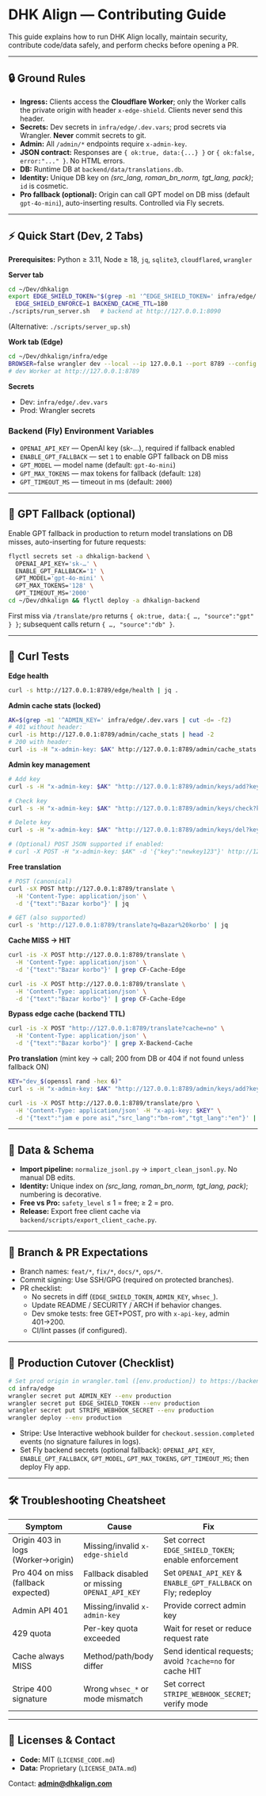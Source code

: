 # DHK Align — Contributing Guide

This guide explains how to run DHK Align locally, maintain security, contribute code/data safely, and perform checks before opening a PR.

---

## 🔒 Ground Rules
- **Ingress:** Clients access the **Cloudflare Worker**; only the Worker calls the private origin with header `x-edge-shield`. Clients never send this header.
- **Secrets:** Dev secrets in `infra/edge/.dev.vars`; prod secrets via Wrangler. **Never** commit secrets to git.
- **Admin:** All `/admin/*` endpoints require `x-admin-key`.
- **JSON contract:** Responses are `{ ok:true, data:{...} }` or `{ ok:false, error:"..." }`. No HTML errors.
- **DB:** Runtime DB at `backend/data/translations.db`.
- **Identity:** Unique DB key on *(src_lang, roman_bn_norm, tgt_lang, pack)*; `id` is cosmetic.
- **Pro fallback (optional):** Origin can call GPT model on DB miss (default `gpt-4o-mini`), auto-inserting results. Controlled via Fly secrets.

---

## ⚡ Quick Start (Dev, 2 Tabs)

**Prerequisites:** Python ≥ 3.11, Node ≥ 18, `jq`, `sqlite3`, `cloudflared`, `wrangler`

**Server tab**
```bash
cd ~/Dev/dhkalign
export EDGE_SHIELD_TOKEN="$(grep -m1 '^EDGE_SHIELD_TOKEN=' infra/edge/.dev.vars | cut -d= -f2)" \
  EDGE_SHIELD_ENFORCE=1 BACKEND_CACHE_TTL=180
./scripts/run_server.sh   # backend at http://127.0.0.1:8090
```
(Alternative: `./scripts/server_up.sh`)

**Work tab (Edge)**
```bash
cd ~/Dev/dhkalign/infra/edge
BROWSER=false wrangler dev --local --ip 127.0.0.1 --port 8789 --config wrangler.toml
# dev Worker at http://127.0.0.1:8789
```

**Secrets**
- Dev: `infra/edge/.dev.vars`  
- Prod: Wrangler secrets

### Backend (Fly) Environment Variables
- `OPENAI_API_KEY` — OpenAI key (sk-…), required if fallback enabled
- `ENABLE_GPT_FALLBACK` — set `1` to enable GPT fallback on DB miss
- `GPT_MODEL` — model name (default: `gpt-4o-mini`)
- `GPT_MAX_TOKENS` — max tokens for fallback (default: `128`)
- `GPT_TIMEOUT_MS` — timeout in ms (default: `2000`)

---

## 🤖 GPT Fallback (optional)

Enable GPT fallback in production to return model translations on DB misses, auto-inserting for future requests:

```bash
flyctl secrets set -a dhkalign-backend \
  OPENAI_API_KEY='sk-…' \
  ENABLE_GPT_FALLBACK='1' \
  GPT_MODEL='gpt-4o-mini' \
  GPT_MAX_TOKENS='128' \
  GPT_TIMEOUT_MS='2000'
cd ~/Dev/dhkalign && flyctl deploy -a dhkalign-backend
```

First miss via `/translate/pro` returns `{ ok:true, data:{ …, "source":"gpt" } }`; subsequent calls return `{ …, "source":"db" }`.

---

## 🧪 Curl Tests

**Edge health**
```bash
curl -s http://127.0.0.1:8789/edge/health | jq .
```

**Admin cache stats (locked)**
```bash
AK=$(grep -m1 '^ADMIN_KEY=' infra/edge/.dev.vars | cut -d= -f2)
# 401 without header:
curl -is http://127.0.0.1:8789/admin/cache_stats | head -2
# 200 with header:
curl -is -H "x-admin-key: $AK" http://127.0.0.1:8789/admin/cache_stats | head -2
```

**Admin key management**
```bash
# Add key
curl -s -H "x-admin-key: $AK" "http://127.0.0.1:8789/admin/keys/add?key=newkey123" | jq .

# Check key
curl -s -H "x-admin-key: $AK" "http://127.0.0.1:8789/admin/keys/check?key=newkey123" | jq .

# Delete key
curl -s -H "x-admin-key: $AK" "http://127.0.0.1:8789/admin/keys/del?key=newkey123" | jq .

# (Optional) POST JSON supported if enabled:
# curl -X POST -H "x-admin-key: $AK" -d '{"key":"newkey123"}' http://127.0.0.1:8789/admin/keys/add
```

**Free translation**
```bash
# POST (canonical)
curl -sX POST http://127.0.0.1:8789/translate \
  -H 'Content-Type: application/json' \
  -d '{"text":"Bazar korbo"}' | jq

# GET (also supported)
curl -s 'http://127.0.0.1:8789/translate?q=Bazar%20korbo' | jq
```

**Cache MISS → HIT**
```bash
curl -is -X POST http://127.0.0.1:8789/translate \
  -H 'Content-Type: application/json' \
  -d '{"text":"Bazar korbo"}' | grep CF-Cache-Edge

curl -is -X POST http://127.0.0.1:8789/translate \
  -H 'Content-Type: application/json' \
  -d '{"text":"Bazar korbo"}' | grep CF-Cache-Edge
```

**Bypass edge cache (backend TTL)**
```bash
curl -is -X POST "http://127.0.0.1:8789/translate?cache=no" \
  -H 'Content-Type: application/json' \
  -d '{"text":"Bazar korbo"}' | grep X-Backend-Cache
```

**Pro translation** (mint key → call; 200 from DB or 404 if not found unless fallback ON)
```bash
KEY="dev_$(openssl rand -hex 6)"
curl -s -H "x-admin-key: $AK" "http://127.0.0.1:8789/admin/keys/add?key=$KEY" | jq .

curl -is -X POST http://127.0.0.1:8789/translate/pro \
  -H 'Content-Type: application/json' -H "x-api-key: $KEY" \
  -d '{"text":"jam e pore asi","src_lang":"bn-rom","tgt_lang":"en"}' | head -6
```

---

## 🧬 Data & Schema

- **Import pipeline:** `normalize_jsonl.py` → `import_clean_jsonl.py`. No manual DB edits.
- **Identity:** Unique index on *(src_lang, roman_bn_norm, tgt_lang, pack)*; numbering is decorative.
- **Free vs Pro:** `safety_level` ≤ 1 = free; ≥ 2 = pro.
- **Release:** Export free client cache via `backend/scripts/export_client_cache.py`.

---

## 🔀 Branch & PR Expectations

- Branch names: `feat/*`, `fix/*`, `docs/*`, `ops/*`.
- Commit signing: Use SSH/GPG (required on protected branches).
- PR checklist:
  - No secrets in diff (`EDGE_SHIELD_TOKEN`, `ADMIN_KEY`, `whsec_`).
  - Update README / SECURITY / ARCH if behavior changes.
  - Dev smoke tests: free GET+POST, pro with `x-api-key`, admin 401→200.
  - CI/lint passes (if configured).

---

## 🚀 Production Cutover (Checklist)

```bash
# Set prod origin in wrangler.toml ([env.production]) to https://backend.dhkalign.com
cd infra/edge
wrangler secret put ADMIN_KEY --env production
wrangler secret put EDGE_SHIELD_TOKEN --env production
wrangler secret put STRIPE_WEBHOOK_SECRET --env production
wrangler deploy --env production
```

- Stripe: Use Interactive webhook builder for `checkout.session.completed` events (no signature failures in logs).
- Set Fly backend secrets (optional fallback): `OPENAI_API_KEY`, `ENABLE_GPT_FALLBACK`, `GPT_MODEL`, `GPT_MAX_TOKENS`, `GPT_TIMEOUT_MS`; then deploy Fly app.

---

## 🛠 Troubleshooting Cheatsheet

| Symptom                               | Cause                          | Fix                                                      |
|-------------------------------------|-------------------------------|----------------------------------------------------------|
| Origin 403 in logs (Worker→origin)  | Missing/invalid `x-edge-shield` | Set correct `EDGE_SHIELD_TOKEN`; enable enforcement       |
| Pro 404 on miss (fallback expected) | Fallback disabled or missing `OPENAI_API_KEY` | Set `OPENAI_API_KEY` & `ENABLE_GPT_FALLBACK` on Fly; redeploy |
| Admin API 401                       | Missing/invalid `x-admin-key`  | Provide correct admin key                                 |
| 429 quota                          | Per-key quota exceeded         | Wait for reset or reduce request rate                    |
| Cache always MISS                  | Method/path/body differ        | Send identical requests; avoid `?cache=no` for cache HIT |
| Stripe 400 signature               | Wrong `whsec_*` or mode mismatch | Set correct `STRIPE_WEBHOOK_SECRET`; verify mode         |

---

## 📄 Licenses & Contact

- **Code:** MIT (`LICENSE_CODE.md`)  
- **Data:** Proprietary (`LICENSE_DATA.md`)

Contact: **admin@dhkalign.com**